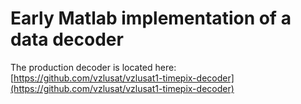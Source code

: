# Early Matlab implementation of a data decoder

The production decoder is located here: [https://github.com/vzlusat/vzlusat1-timepix-decoder](https://github.com/vzlusat/vzlusat1-timepix-decoder)
